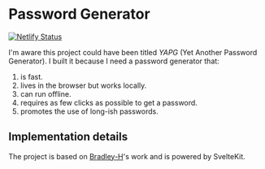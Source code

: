 # Password Generator

[![Netlify Status](https://api.netlify.com/api/v1/badges/fcfc27b8-a2d1-47ff-9e77-818adf0969b3/deploy-status)](https://app.netlify.com/sites/sveltepass/deploys)

I'm aware this project could have been titled *YAPG* (Yet Another Password Generator). I built it because I need a password generator that:

1. is fast.
1. lives in the browser but works locally.
1. can run offline.
1. requires as few clicks as possible to get a password.
1. promotes the use of long-ish passwords.

## Implementation details

The project is based on [Bradley-H](https://github.com/Bradley-H/passwordGen)'s work and is powered by SvelteKit.
